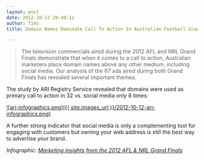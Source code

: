 ```yaml
---
layout: post
date: 2012-10-12 20:48:12
author: Timo
title: Domain Names Dominate Call To Action In Australian Football Grand Finals

---
```


> The television commercials aired during the 2012 AFL and NRL Grand Finals demonstrate that when it comes to a call to action, Australian marketers place domain names above any other medium, including social media. Our analysis of the 67 ads aired during both Grand Finals has revealed several important themes.

The study by ARI Registry Service revealed that domains were used as primary call to action in 32 vs. social media only 8 times:

[![ari-infographics.png]({{ site.images_url }}/2012-10-12-ari-infographics.png)](http://www.ariservices.com/grand_final_marketing-infographic.php)

A further strong indicator that social media is only a complementing tool for engaging with customers but owning your web address is still the best way to advertise your brand.

*Infographic: [Marketing insights from the 2012 AFL & NRL Grand Finals](http://www.ariservices.com/grand_final_marketing-infographic.php)*
